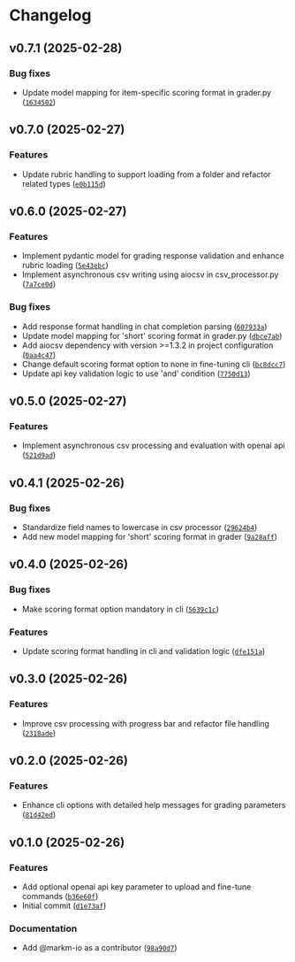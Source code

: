 # Changelog

## v0.7.1 (2025-02-28)

### Bug fixes

- Update model mapping for item-specific scoring format in grader.py ([`1634502`](https://github.com/markm-io/ai-essay-grader/commit/16345023075b125af730762477203151e6639172))

## v0.7.0 (2025-02-27)

### Features

- Update rubric handling to support loading from a folder and refactor related types ([`e0b115d`](https://github.com/markm-io/ai-essay-grader/commit/e0b115d8f6fd42624c184d6f66964dd24c6dd74c))

## v0.6.0 (2025-02-27)

### Features

- Implement pydantic model for grading response validation and enhance rubric loading ([`5e43ebc`](https://github.com/markm-io/ai-essay-grader/commit/5e43ebc6e994c2835cf6f7b15ef8d396152163bc))
- Implement asynchronous csv writing using aiocsv in csv_processor.py ([`7a7ce0d`](https://github.com/markm-io/ai-essay-grader/commit/7a7ce0df7ca53eec3d5df964cce3409c3dffd6ab))

### Bug fixes

- Add response format handling in chat completion parsing ([`607933a`](https://github.com/markm-io/ai-essay-grader/commit/607933a227fb503ce51260c3b927dec3bcbdda86))
- Update model mapping for 'short' scoring format in grader.py ([`dbce7ab`](https://github.com/markm-io/ai-essay-grader/commit/dbce7aba6f24e729f84a70d1a2ed96f2cf8330f3))
- Add aiocsv dependency with version >=1.3.2 in project configuration ([`0aa4c47`](https://github.com/markm-io/ai-essay-grader/commit/0aa4c47cf8dccc8b1f0baac794f1e7ad2505863d))
- Change default scoring format option to none in fine-tuning cli ([`bc8dcc7`](https://github.com/markm-io/ai-essay-grader/commit/bc8dcc7da8e930f9c7acda6c2a3d298b07031652))
- Update api key validation logic to use 'and' condition ([`7750d13`](https://github.com/markm-io/ai-essay-grader/commit/7750d13fded347ef919228aa7225e4ffb301e74b))

## v0.5.0 (2025-02-27)

### Features

- Implement asynchronous csv processing and evaluation with openai api ([`521d9ad`](https://github.com/markm-io/ai-essay-grader/commit/521d9adb84bd7252c822e59c8e01a360032b8a4a))

## v0.4.1 (2025-02-26)

### Bug fixes

- Standardize field names to lowercase in csv processor ([`29624b4`](https://github.com/markm-io/ai-essay-grader/commit/29624b476de734345ac76883fa98a6bbd4c77cc8))
- Add new model mapping for 'short' scoring format in grader ([`9a28aff`](https://github.com/markm-io/ai-essay-grader/commit/9a28aff2283e5345c09b15d647b537e0140a2a05))

## v0.4.0 (2025-02-26)

### Bug fixes

- Make scoring format option mandatory in cli ([`5639c1c`](https://github.com/markm-io/ai-essay-grader/commit/5639c1c741629a1f667051c4ccdb5aafd0d9809f))

### Features

- Update scoring format handling in cli and validation logic ([`dfe151a`](https://github.com/markm-io/ai-essay-grader/commit/dfe151aa44af07ed6c5223eb2a85a81d80b6477b))

## v0.3.0 (2025-02-26)

### Features

- Improve csv processing with progress bar and refactor file handling ([`2318ade`](https://github.com/markm-io/ai-essay-grader/commit/2318adefd8fce0348d47c9495e47884ab8624c32))

## v0.2.0 (2025-02-26)

### Features

- Enhance cli options with detailed help messages for grading parameters ([`81d42ed`](https://github.com/markm-io/ai-essay-grader/commit/81d42ed9463e9544d922bdd394bcf6e240f78890))

## v0.1.0 (2025-02-26)

### Features

- Add optional openai api key parameter to upload and fine-tune commands ([`b36e60f`](https://github.com/markm-io/ai-essay-grader/commit/b36e60fe81f116a5246ce1b94faabf8fff4ce689))
- Initial commit ([`d1e73af`](https://github.com/markm-io/ai-essay-grader/commit/d1e73afb484a1f06d0d586496bc20e8e9c51032c))

### Documentation

- Add @markm-io as a contributor ([`98a90d7`](https://github.com/markm-io/ai-essay-grader/commit/98a90d7dbf63129de2e44e01bdef9a170e59965d))
